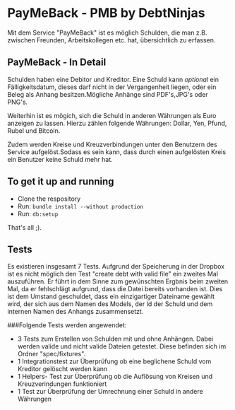 PayMeBack - PMB by DebtNinjas
===
Mit dem Service "PayMeBack" ist es möglich Schulden, die man z.B. zwischen Freunden, Arbeitskollegen etc. hat, übersichtlich zu erfassen.

PayMeBack - In Detail
---
Schulden haben eine Debitor und Kreditor. Eine Schuld kann _optional_ ein Fälligkeitsdatum, dieses darf nicht in der Vergangenheit liegen, oder ein Beleg als Anhang besitzen.Mögliche Anhänge sind PDF's,JPG's oder PNG's. 

Weiterhin ist es mögich, sich die Schuld in anderen Währungen als Euro anzeigen zu lassen. Hierzu zählen folgende Währungen: Dollar, Yen, Pfund, Rubel und Bitcoin.

Zudem werden Kreise und Kreuzverbindungen unter den Benutzern des Service aufgelöst.Sodass es sein kann, dass durch einen aufgelösten Kreis ein Benutzer keine Schuld mehr hat.

To get it up and running
---
- Clone the respository
- Run: `bundle install --without production`
- Run: `db:setup`

That's all ;).

Tests
---
Es existieren insgesamt 7 Tests. Aufgrund der Speicherung in der Dropbox ist es nicht möglich den Test "create debt with valid file" ein zweites Mal auszuführen. Er führt in dem Sinne zum gewünschten Ergbnis beim zweiten Mal, da er fehlschlägt aufgrund, dass die Datei bereits vorhanden ist. Dies ist dem Umstand geschuldet, dass ein einzigartiger Dateiname gewählt wird, der sich aus dem Namen des Models, der Id der Schuld und dem internen Namen des Anhangs zusammensetzt.

###Folgende Tests werden angewendet:
- 3 Tests zum Erstellen von Schulden mit und ohne Anhängen. Dabei werden valide und nicht valide Dateien getestet. Diese befinden sich im Ordner "spec/fixtures".
- 1 Integrationstest zur Überprüfung ob eine beglichene Schuld vom Kreditor gelöscht werden kann
- 1 Helpers- Test zur Überprüfung ob die Auflösung von Kreisen und Kreuzverindungen funktioniert
- 1 Test zur Überprüfung der Umrechnung einer Schuld in andere Währungen
